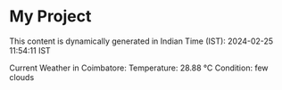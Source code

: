 # My Project

This content is dynamically generated in Indian Time (IST): 2024-02-25 11:54:11 IST


Current Weather in Coimbatore:
Temperature: 28.88 °C
Condition: few clouds
